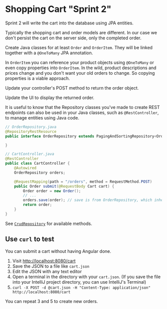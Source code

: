 # Shopping Cart "Sprint 2"

Sprint 2 will write the cart into the database using JPA entities.

Typically the shopping cart and order models are different. In our case we don't persist the cart on the server side, only the completed order.

Create Java classes for at least `Order` and `OrderItem`. They will be linked together with a `@OneToMany` JPA annotation.

In `OrderItem` you can reference your product objects using `@OneToMany` or even copy properties into `OrderItem`. In the wild, product descriptions and prices change and you don't want your old orders to change. So copying properties is a viable approach.

Update your controller's POST method to return the order object.

Update the UI to display the returned order.

It is useful to know that the Repository classes you've made to create REST endpoints can also be used in your Java classes, such as `@RestController`, to manage entities using Java code.

```java
// OrderRepository.java
@RepositoryRestResource
public interface OrderRepository extends PagingAndSortingRepository<Order, Long> {

}
```

```java
// CartController.java
@RestController
public class CartController {
    @Autowired
    OrderRepository orders;

    @RequestMapping(path = "/orders", method = RequestMethod.POST)
    public Order submit(@RequestBody Cart cart) {
        Order order = new Order();
        // ...
        orders.save(order); // save is from OrderRepository, which inherits it from CrudRepository
        return order;
    }
}
```

See [`CrudRepository`](https://docs.spring.io/spring-data/commons/docs/current/api/org/springframework/data/repository/CrudRepository.html) for available methods.

## Use `curl` to test

You can submit a cart without having Angular done.

1. Visit <http://localhost:8080/cart>
2. Save the JSON to a file like `cart.json`
3. Edit the JSON with any text editor
4. Open a terminal in the directory with your `cart.json`. (If you save the file into your IntelliJ project directory, you can use IntelliJ's Terminal)
5. `curl -X POST -d @cart.json -H "Content-Type: application/json" http://localhost:8080/cart`

You can repeat 3 and 5 to create new orders.
